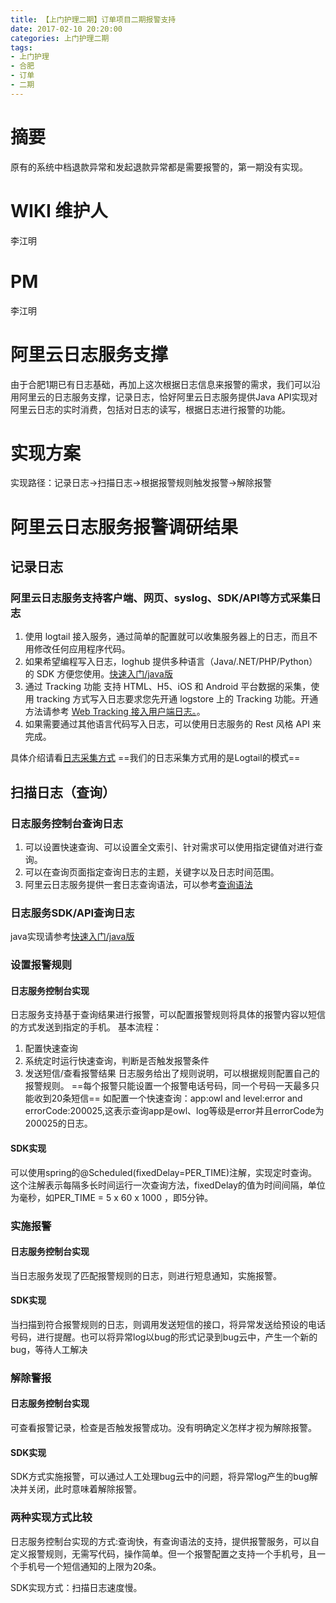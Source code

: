 ```yaml
---
title: 【上门护理二期】订单项目二期报警支持
date: 2017-02-10 20:20:00
categories: 上门护理二期
tags:
- 上门护理
- 合肥
- 订单
- 二期
---
```


# 摘要

原有的系统中档退款异常和发起退款异常都是需要报警的，第一期没有实现。

<!--more-->

# WIKI 维护人

李江明


# PM
李江明

# 阿里云日志服务支撑
由于合肥1期已有日志基础，再加上这次根据日志信息来报警的需求，我们可以沿用阿里云的日志服务支撑，记录日志，恰好阿里云日志服务提供Java API实现对阿里云日志的实时消费，包括对日志的读写，根据日志进行报警的功能。

# 实现方案

实现路径：记录日志->扫描日志->根据报警规则触发报警->解除报警

# 阿里云日志服务报警调研结果

## 记录日志

### 阿里云日志服务支持客户端、网页、syslog、SDK/API等方式采集日志

1. 使用 logtail 接入服务，通过简单的配置就可以收集服务器上的日志，而且不用修改任何应用程序代码。
2. 如果希望编程写入日志，loghub 提供多种语言（Java/.NET/PHP/Python）的 SDK 方便您使用。[快速入门/java版](https://help.aliyun.com/document_detail/29068.html?spm=5176.doc28981.6.721.9rh9AG)
3. 通过 Tracking 功能 支持 HTML、H5、iOS 和 Android 平台数据的采集，使用 tracking 方式写入日志要求您先开通 logstore 上的 Tracking 功能。开通方法请参考 [Web Tracking 接入用户端日志。](https://help.aliyun.com/document_detail/31752.html?spm=5176.doc28981.2.3.K7ihw1)。
4. 如果需要通过其他语言代码写入日志，可以使用日志服务的 Rest 风格 API 来完成。

具体介绍请看[日志采集方式](https://help.aliyun.com/document_detail/28981.html?spm=5176.doc29000.6.594.aB7VhX)
==我们的日志采集方式用的是Logtail的模式==

## 扫描日志（查询）

### 日志服务控制台查询日志

1. 可以设置快速查询、可以设置全文索引、针对需求可以使用指定键值对进行查询。
2. 可以在查询页面指定查询日志的主题，关键字以及日志时间范围。
3. 阿里云日志服务提供一套日志查询语法，可以参考[查询语法](https://help.aliyun.com/document_detail/29060.html?spm=5176.doc28969.2.3.nm7QND)

### 日志服务SDK/API查询日志

java实现请参考[快速入门/java版](https://help.aliyun.com/document_detail/29068.html?spm=5176.doc29007.6.721.oJOU5g)

### 设置报警规则

#### 日志服务控制台实现

日志服务支持基于查询结果进行报警，可以配置报警规则将具体的报警内容以短信的方式发送到指定的手机。
基本流程：
1. 配置快速查询
2. 系统定时运行快速查询，判断是否触发报警条件
3. 发送短信/查看报警结果
日志服务给出了规则说明，可以根据规则配置自己的报警规则。
==每个报警只能设置一个报警电话号码，同一个号码一天最多只能收到20条短信==
如配置一个快速查询：app:owl and level:error and errorCode:200025,这表示查询app是owl、log等级是error并且errorCode为200025的日志。

#### SDK实现

可以使用spring的@Scheduled(fixedDelay=PER_TIME)注解，实现定时查询。这个注解表示每隔多长时间运行一次查询方法，fixedDelay的值为时间间隔，单位为毫秒，如PER_TIME = 5 x 60 x 1000 ，即5分钟。

### 实施报警

#### 日志服务控制台实现

当日志服务发现了匹配报警规则的日志，则进行短息通知，实施报警。

#### SDK实现

当扫描到符合报警规则的日志，则调用发送短信的接口，将异常发送给预设的电话号码，进行提醒。也可以将异常log以bug的形式记录到bug云中，产生一个新的bug，等待人工解决

### 解除警报

#### 日志服务控制台实现

可查看报警记录，检查是否触发报警成功。没有明确定义怎样才视为解除报警。

#### SDK实现

SDK方式实施报警，可以通过人工处理bug云中的问题，将异常log产生的bug解决并关闭，此时意味着解除报警。

### 两种实现方式比较

日志服务控制台实现的方式:查询快，有查询语法的支持，提供报警服务，可以自定义报警规则，无需写代码，操作简单。但一个报警配置之支持一个手机号，且一个手机号一个短信通知的上限为20条。

SDK实现方式：扫描日志速度慢。


